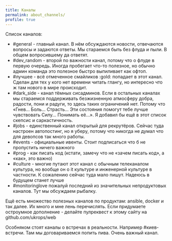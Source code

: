 ```yaml
---
title: Каналы
permalink: about_channels/
profile: true
---
```

Список каналов: 

* \#general - главный канал. В нём обсуждаются новости, отвечаются вопросы и задаются ответы. Мы стараемся быть без флуда и пыли. В общем вопросившему да ответят. 
* \#dev\_random - второй по важности канал, потому что о флуде в первую очередь. Иногда пробегает что-то полезное, но обычно админ команда это полезное быстро выпиливает как офтоп.
* \#лучшее - всё отмеченное смайликов :gold: попадает в этот канал. Сделан для тех у кого нет времени читать глангу, но интересно что ж там нового в мире происходит.
* \#dark\_side - канал тёмных сисадминов. Если в остальных каналах мы стараемся поддерживать безжизненную атмосферу добра, радости, пони и радуги, то здесь таких ограничений нет. Потому что «Гнев... Боль... Страсть... Эти состояния помогут тебе лучше чувствовать Силу... Понимать её…». Я добавил бы ещё в этот список скепсис и саркастичность. 
* \#jobs - единственный канал открытый для рекрутёров. Сейчас туда настроен автопостинг, но я уберу, потому что никогда не думал что для девопсов так много работы. 
* \#events - официальные ивенты. Стоит подписаться что б не пропустить ничего важного
* \#prog - как писать код (кстати, замечу что не «зачем писать код», а «как», это важно)
* \#culture - многие путают этот канал с обычным телеканалом культура, но вообще он о it культуре и инженерной культуре в частности. К сожалению сейчас туда мало пишут. Надеюсь в будущем станет лучше
* \#monitoringlove пожалуй последний из значительных непродуктовых каналов. Тут мы обсуждаем рыбалку. 


Ещё есть множество полезных каналов по продуктам: ansible, docker и так далее. Их много и мне лень перечислять. Если придумаете остроумное дополнение - делайте пулреквест к этому сайту на github.com/ukrops/web

Особняком стоят каналы о встречах в реальности. Например #киев-встречи. Там мы договариваемся попить пива. Очень важный канал. 
